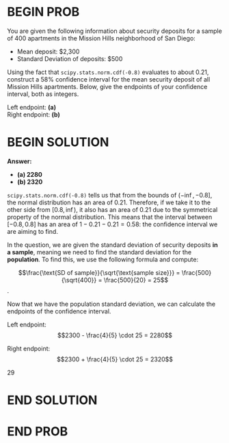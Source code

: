 # BEGIN PROB

You are given the following information about security deposits for a sample of 400 apartments in the Mission Hills neighborhood of San Diego:

- Mean deposit: $2,300
- Standard Deviation of deposits: $500

Using the fact that `scipy.stats.norm.cdf(-0.8)` evaluates to about 0.21, construct a 58% confidence interval for the mean security deposit of all Mission Hills apartments. Below, give the endpoints of your confidence interval, both as integers.

Left endpoint: ____(a)____ <br>
Right endpoint: ____(b)____

# BEGIN SOLUTION

**Answer:**

- **\(a\) $2280$**
- **\(b\) $2320$**

`scipy.stats.norm.cdf(-0.8)` tells us that from the bounds of $(-\inf, -0.8]$, the normal distribution has an area of $0.21$. Therefore, if we take it to the other side from $[0.8, \inf)$, it also has an area of $0.21$ due to the symmetrical property of the normal distribution. This means that the interval between $[-0.8, 0.8]$ has an area of $1 - 0.21 - 0.21 = 0.58$: the confidence interval we are aiming to find.

In the question, we are given the standard deviation of security deposits **in a sample**, meaning we need to find the standard deviation for the **population**. To find this, we use the following formula and compute:

$$\frac{\text{SD of sample}}{\sqrt{\text{sample size}}} = \frac{500}{\sqrt{400}} = \frac{500}{20} = 25$$. 

Now that we have the population standard deviation, we can calculate the endpoints of the confidence interval. 

Left endpoint:
$$2300 - \frac{4}{5} \cdot 25 = 2280$$

Right endpoint:
$$2300 + \frac{4}{5} \cdot 25 = 2320$$

<average>29</average>

# END SOLUTION

# END PROB
